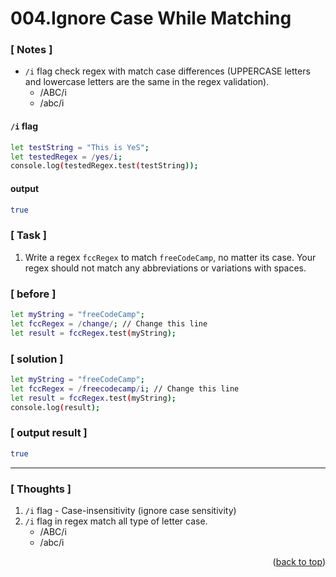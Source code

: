 <a name="topage"></a>

# 004.Ignore Case While Matching

### [ Notes ]
  * `/i` flag check regex with match case differences (UPPERCASE letters and lowercase letters  are the same in the regex validation).
     * /ABC/i
     * /abc/i

#### `/i` flag
```sh
let testString = "This is YeS";
let testedRegex = /yes/i;
console.log(testedRegex.test(testString));
```

#### output
```sh
true
```

### [ Task ]
  1. Write a regex `fccRegex` to match `freeCodeCamp`, no matter its case. Your regex should not match any abbreviations or variations with spaces.

### [ before ]
```sh
let myString = "freeCodeCamp";
let fccRegex = /change/; // Change this line
let result = fccRegex.test(myString);
```

### [ solution ]
```sh
let myString = "freeCodeCamp";
let fccRegex = /freecodecamp/i; // Change this line
let result = fccRegex.test(myString);
console.log(result);
```

### [ output result ]
```sh
true
```

-----

### [ Thoughts ]
  1. `/i` flag - Case-insensitivity (ignore case sensitivity)
  2. `/i` flag in regex match all type of letter case.
     * /ABC/i
     * /abc/i
  

<p align="right">(<a href="#topage">back to top</a>)</p>
<br/>
<br/>
